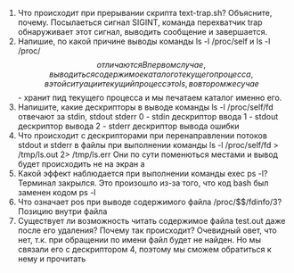 1. Что происходит при прерывании скрипта text-trap.sh? Объясните, почему.
Посылаеться сигнал SIGINT, команда перехватчик trap обнаруживает этот сигнал, выводить сообщение и завершается.
2. Напишие, по какой причине выводы команды ls -l /proc/self и ls -l /proc/$$ отличаются
В первом случае, выводиться содержимое каталого текущего процесса, в этой ситуации текущий процесс это ls, во втором же сучае $$ - хранит пид текущего процесса и мы печатаем каталог именно его.
3. Напишите, какие дескрипторы в выводе команды ls -l /proc/self/fd отвечают за stdin, stdout stderr
0 - stdin дескриптор ввода
1 - stdout дескриптор вывода
2 - stderr дескриптор вывода ошибки
4. Что происходит с дескрипторами при перенаправлении потоков stdout и stderr в файлы при выполнении команды ls -l /proc/self/fd > /tmp/ls.out 2> /tmp/ls.err
Они по сути поменються местами и вывод будет происходить не на экран а
6. Какой эффект наблюдается при выполнении команды exec ps -l?
Терминал закрылся. Это произошло из-за того, что код bash был заменен кодом ps -l
7. Что означает pos при выводе содержимого файла /proc/$$/fdinfo/3?
Позицию внутри файла
8. Существует ли возможность читать содержимое файла test.out даже после его удаления? Почему так происходит?
Очевидный овет, что нет, т.к. при обращении по имени файл будет не найден.
Но мы связали его с дескриптором 4, поэтому мы сможем обратиться к нему и прочитать

